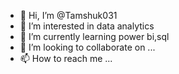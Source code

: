 - 👋 Hi, I’m @Tamshuk031
- 👀 I’m interested in data analytics 
- 🌱 I’m currently learning power bi,sql
- 💞️ I’m looking to collaborate on ...
- 📫 How to reach me ...

<!---
Tamshuk031/Tamshuk031 is a ✨ special ✨ repository because its `README.md` (this file) appears on your GitHub profile.
You can click the Preview link to take a look at your changes.
--->
